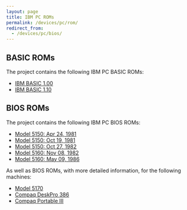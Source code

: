 ```yaml
---
layout: page
title: IBM PC ROMs
permalink: /devices/pc/rom/
redirect_from:
  - /devices/pc/bios/
---
```


BASIC ROMs
---

The project contains the following IBM PC BASIC ROMs:

* [IBM BASIC 1.00](5150/basic/BASIC100.json)
* [IBM BASIC 1.10](5160/basic/BASIC110.json)

BIOS ROMs
---

The project contains the following IBM PC BIOS ROMs:

* [Model 5150: Apr 24, 1981](5150/bios/1981-04-24/PCBIOS-REV1.json)
* [Model 5150: Oct 19, 1981](5150/bios/1981-10-19/PCBIOS-REV2.json)
* [Model 5150: Oct 27, 1982](5150/bios/1982-10-27/PCBIOS-REV3.json)
* [Model 5160: Nov 08, 1982](5160/bios/1982-11-08/XTBIOS-REV1.json)
* [Model 5160: May 09, 1986](5160/bios/1986-05-09/XTBIOS-REV3.json)

As well as BIOS ROMs, with more detailed information, for the following machines:

* [Model 5170](5170/bios/)
* [Compaq DeskPro 386](compaq/bios/deskpro386/)
* [Compaq Portable III](compaq/bios/portable3/)
